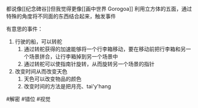 都说像[[纪念碑谷]]但我觉得更像[[画中世界 Gorogoa]]
利用立方体的五面，通过特殊的角度将不同面的东西结合起来，触发事件

有意思的事件：
1. 行驶的船，可以转舵
	1. 通过转舵获得的加速能够将一个行李箱移动，要在移动前把行李箱和另一个场景拼合，让行李箱掉到另一个场景中
	2. 通过转舵可以使指南针旋转，从而旋转另一个场景的指针
2. 改变时间从而改变天色
	1. 天色可以改变物品的颜色
	2. 改变时间的方法是把月亮、tai'y'hang

#解密 #错位 #视觉